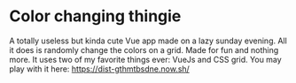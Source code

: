 # Color changing thingie
A totally useless but kinda cute Vue app made on a lazy sunday evening. All it does is randomly change the colors on a grid. Made for fun and nothing more. It uses two of my favorite things ever: VueJs and CSS grid.
You may play with it here: https://dist-gthmtbsdne.now.sh/
